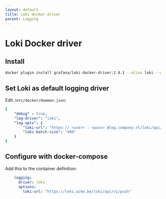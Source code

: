 ```yaml
---
layout: default
title: Loki docker driver
parent: Logging
---
```


# Loki Docker driver

## Install

```bash
docker plugin install grafana/loki-docker-driver:2.9.1 --alias loki --grant-all-permissions
```

## Set Loki as default logging driver

Edit `/etc/docker/daemon.json`:

```yaml
{
    "debug" : true,
    "log-driver": "loki",
    "log-opts": {
        "loki-url": "https:// <user> : <pass> @log.company.nl/loki/api/v1/push",
        "loki-batch-size": "400"
    }
}
```

## Configure with docker-compose

Add this to the container definition:

```yaml
    logging:
      driver: loki
      options:
        loki-url: "https://loki.aike.be/loki/api/v1/push"
```



